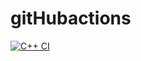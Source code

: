 # gitHubactions
[![C++ CI](https://github.com/melippmann/gitHubactions/actions/workflows/actions.yaml/badge.svg)](https://github.com/melippmann/gitHubactions/actions/workflows/actions.yaml)